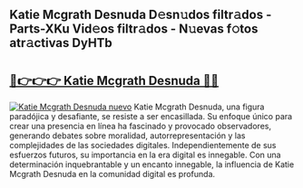 ## Katie Mcgrath Desnuda D𝚎sn𝚞dos filtr𝚊dos - Parts-XKu Vid𝚎os filtr𝚊dos - N𝚞evas f𝚘tos atr𝚊ctivas DyHTb

# <h2><a href="http://mb8t29.tromn.icu/?c=Katie+Mcgrath+Desnuda">🔗👉👉👉 Katie Mcgrath Desnuda 🔗🔗</a></h2>

[![Katie Mcgrath Desnuda nuevo](https://i.imgur.com/pEAQMta.gif)](http://mb8t29.tromn.icu/?c=Katie+Mcgrath+Desnuda)
Katie Mcgrath Desnuda, una figura paradójica y desafiante, se resiste a ser encasillada. Su enfoque único para crear una presencia en línea ha fascinado y provocado observadores, generando debates sobre moralidad, autorrepresentación y las complejidades de las sociedades digitales. Independientemente de sus esfuerzos futuros, su importancia en la era digital es innegable. Con una determinación inquebrantable y un encanto innegable, la influencia de Katie Mcgrath Desnuda en la comunidad digital es profunda.
